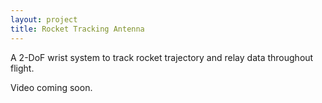 ```yaml
---
layout: project
title: Rocket Tracking Antenna
---
```


A 2-DoF wrist system to track rocket trajectory and relay data throughout flight.

Video coming soon.